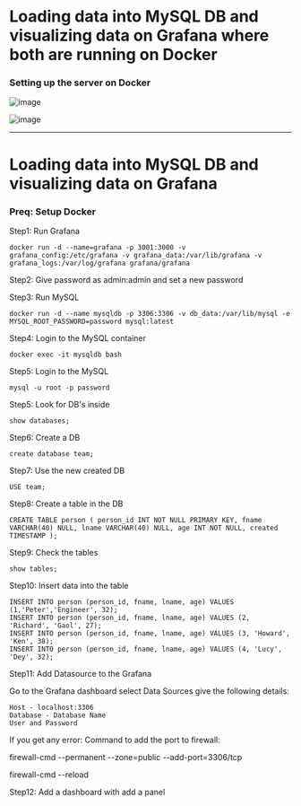 # Loading data into MySQL DB and visualizing data on Grafana where both are running on Docker 

### Setting up the server on Docker

![image](https://github.com/Pavan-1997/Docker_MySQL_Grafana/assets/32020205/f969c2c8-cae4-44b7-b9a9-e3b3fd80c64c)

![image](https://github.com/Pavan-1997/Docker_MySQL_Grafana/assets/32020205/2f37e590-7beb-46ec-9d6e-2926acf1dd1b)

---

# Loading data into MySQL DB and visualizing data on Grafana 

### Preq: Setup Docker


Step1: Run Grafana
```
docker run -d --name=grafana -p 3001:3000 -v grafana_config:/etc/grafana -v grafana_data:/var/lib/grafana -v grafana_logs:/var/log/grafana grafana/grafana
```

Step2: Give password as admin:admin and set a new password


Step3: Run MySQL
```
docker run -d --name mysqldb -p 3306:3306 -v db_data:/var/lib/mysql -e MYSQL_ROOT_PASSWORD=password mysql:latest
```

Step4: Login to the MySQL container
```
docker exec -it mysqldb bash
```

Step5: Login to the MySQL
```
mysql -u root -p password 
```

Step5: Look for DB's inside
```
show databases;
```

Step6: Create a DB
```
create database team;
```

Step7: Use the new created DB
```
USE team;
```

Step8: Create a table in the DB
```
CREATE TABLE person ( person_id INT NOT NULL PRIMARY KEY, fname VARCHAR(40) NULL, lname VARCHAR(40) NULL, age INT NOT NULL, created TIMESTAMP );

```
Step9: Check the tables
```
show tables;
```

Step10: Insert data into the table
```
INSERT INTO person (person_id, fname, lname, age) VALUES (1,'Peter','Engineer', 32);
INSERT INTO person (person_id, fname, lname, age) VALUES (2, 'Richard', 'Gaol', 27);
INSERT INTO person (person_id, fname, lname, age) VALUES (3, 'Howard', 'Ken', 38);
INSERT INTO person (person_id, fname, lname, age) VALUES (4, 'Lucy', 'Dey', 32);
```
Step11: Add Datasource to the Grafana

  Go to the Grafana dashboard select Data Sources give the following details:
```
Host - localhost:3306
Database - Database Name
User and Password 
```
  
   If you get any error: Command to add the port to firewall:
  
   firewall-cmd --permanent --zone=public --add-port=3306/tcp
  
   firewall-cmd --reload


Step12: Add a dashboard with add a panel 
